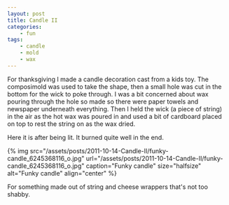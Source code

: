 ```yaml
---
layout: post
title: Candle II
categories:
    - fun
tags:
    - candle
    - mold
    - wax
---
```


For thanksgiving I made a candle decoration cast from a kids toy. The composimold was used to take the shape, then a small hole was cut in the bottom for the wick to poke through. I was a bit concerned about wax pouring through the hole so made so there were paper towels and newspaper underneath everything. Then I held the wick (a piece of string) in the air as the hot wax was poured in and used a bit of cardboard placed on top to rest the string on as the wax dried.

Here it is after being lit. It burned quite well in the end.

{% img src="/assets/posts/2011-10-14-Candle-II/funky-candle_6245368116_o.jpg" url="/assets/posts/2011-10-14-Candle-II/funky-candle_6245368116_o.jpg" caption="Funky candle" size="halfsize" alt="Funky candle" align="center" %}

For something made out of string and cheese wrappers that's not too shabby.